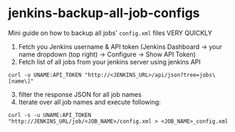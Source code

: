 # jenkins-backup-all-job-configs
Mini guide on how to backup all jobs' `config.xml` files VERY QUICKLY

1. Fetch you Jenkins username & API token (Jenkins Dashboard -> your name dropdown (top right) -> Configure -> Show API Token)
2. Fetch list of all jobs from your jenkins server using jenkins API

```
curl -u UNAME:API_TOKEN "http://<JENKINS_URL>/api/json?tree=jobs\[name\]"
```

3. filter the response JSON for all job names
4. Iterate over all job names and execute following:

```
curl -s -u UNAME:API_TOKEN "http://JENKINS_URL/job/<JOB_NAME>/config.xml > <JOB_NAME>_config.xml
```
